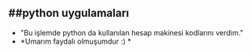 ##python uygulamaları
------------------------
- "Bu işlemde python da kullanılan hesap makinesi kodlarını verdim."
- *Umarım faydalı olmuşumdur :) *
